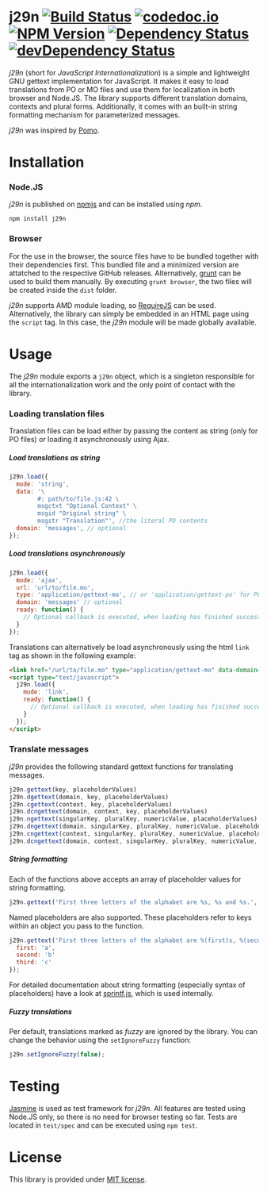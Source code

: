 # j29n [![Build Status][travis-image]][travis-url] [![codedoc.io][codecov-image]][codecov-url] [![NPM Version][npm-image]][npm-url] [![Dependency Status][dependencies-image]][dependencies-url] [![devDependency Status][dev-dependencies-image]][dev-dependencies-url]

[travis-image]: https://travis-ci.org/soldag/j29n.svg?branch=master
[travis-url]: https://travis-ci.org/soldag/j29n

[codecov-image]: https://codecov.io/github/soldag/j29n/coverage.svg?branch=master
[codecov-url]: https://codecov.io/github/soldag/j29n?branch=master

[npm-image]: https://badge.fury.io/js/j29n.svg
[npm-url]: https://badge.fury.io/js/j29n

[dependencies-image]: https://david-dm.org/soldag/j29n.svg
[dependencies-url]: https://david-dm.org/soldag/j29n

[dev-dependencies-image]: https://david-dm.org/soldag/j29n/dev-status.svg
[dev-dependencies-url]: https://david-dm.org/soldag/j29n#info=devDependencies

*j29n* (short for *JavaScript Internationalization*) is a simple and lightweight GNU gettext implementation for JavaScript. It makes it easy to load translations from PO or MO files and use them for localization in both  browser and Node.JS. The library supports different translation domains, contexts and plural forms. Additionally, it comes with an built-in string formatting mechanism for parameterized messages.

*j29n* was inspired by [Pomo](https://github.com/cfv1984/Pomo).


# Installation
### Node.JS

*j29n* is published on [npmjs](https://www.npmjs.com/package/j29n) and can be installed using *npm*. 

`npm install j29n`

### Browser
For the use in the browser, the source files have to be bundled together with their dependencies first. This bundled file and a minimized version are attatched to the respective GitHub releases. Alternatively, [grunt](https://github.com/gruntjs/grunt) can be used to build them manually. By executing `grunt browser`, the two files will be created inside the `dist` folder. 

*j29n* supports AMD module loading, so [RequireJS](https://github.com/requirejs/requirejs) can be used. Alternatively, the library can simply be embedded in an HTML page using the `script` tag. In this case, the *j29n* module will be made globally available.

# Usage
The *j29n* module exports a `j29n` object, which is a singleton responsible for all the internationalization work and the only point of contact with the library.

### Loading translation files
Translation files can be load either by passing the content as string (only for PO files) or loading it asynchronously using Ajax. 

##### Load translations as string
```js
j29n.load({
  mode: 'string',
  data: '\
        #: path/to/file.js:42 \
        msgctxt "Optional Context" \
        msgid "Original string" \
        msgstr "Translation"', //the literal PO contents
  domain: 'messages', // optional
});
```

##### Load translations asynchronously

```js
j29n.load({
  mode: 'ajax',
  url: 'url/to/file.mo',
  type: 'application/gettext-mo', // or 'application/gettext-po' for PO files
  domain: 'messages' // optional
  ready: function() {
    // Optional callback is executed, when loading has finished successfully
  }
});
```

Translations can alternatively be load asynchronously using the html `link` tag as shown in the following example:
```html
<link href="/url/to/file.mo" type="application/gettext-mo" data-domain="optional domain" />
<script type="text/javascript">
  j29n.load({
    mode: 'link',
    ready: function() {
      // Optional callback is executed, when loading has finished successfully
    }
  });
</script>
```

### Translate messages
*j29n* provides the following standard gettext functions for translating messages.

```js
j29n.gettext(key, placeholderValues)
j29n.dgettext(domain, key, placeholderValues)
j29n.cgettext(context, key, placeholderValues)
j29n.dcngettext(domain, context, key, placeholderValues)
j29n.ngettext(singularKey, pluralKey, numericValue, placeholderValues)
j29n.dngettext(domain, singularKey, pluralKey, numericValue, placeholderValues)
j29n.cngettext(context, singularKey, pluralKey, numericValue, placeholderValues)
j29n.dcngettext(domain, context, singularKey, pluralKey, numericValue, placeholderValues)
```

##### String formatting

Each of the functions above accepts an array of placeholder values for string formatting. 

```js
j29n.gettext('First three letters of the alphabet are %s, %s and %s.', ['a', 'b', 'c']);
```

Named placeholders are also supported. These placeholders refer to keys within an object you pass to the function. 

```js
j29n.gettext('First three letters of the alphabet are %(first)s, %(second)s and %(third)s.', {
  first: 'a',
  second: 'b'
  third: 'c'
});
```

For detailed documentation about string formatting (especially syntax of placeholders) have a look at [sprintf.js](https://github.com/alexei/sprintf.js), which is used internally.

##### Fuzzy translations
Per default, translations marked as *fuzzy* are ignored by the library. You can change the behavior using the ```setIgnoreFuzzy```
function:

```js
j29n.setIgnoreFuzzy(false);
```

# Testing

[Jasmine](https://github.com/jasmine/jasmine) is used as test framework for *j29n*. All features are tested using Node.JS only, so there is no need for browser testing so far. Tests are located in ```test/spec``` and can be executed using ```npm test```. 

# License
This library is provided under [MIT license](https://raw.githubusercontent.com/soldag/j29n/master/LICENSE.md).
